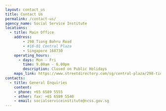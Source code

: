```yaml
---
layout: contact_us
title: Contact Us
permalink: /contact-us/
agency_name: Social Service Institute
locations:
  - title: Main Office 
    address:
        - 298 Tiong Bahru Road 
        - #18-01 Central Plaza
        - Singapore 168730
    operating_hours:
      - days: Mon - Fri
        time: 9.00am - 6.00pm
        description: Closed on Public Holidays
    maps_link: https://www.streetdirectory.com/sg/central-plaza/298-tiong-bahru-road-168730/1320_12088.html
contacts:
  - title: General Enquiries
    content:
    - phone: +65 6589 5555
    - other: fax: +65 6589 5540
    - email: socialserviceinstitute@ncss.gov.sg
---
```

